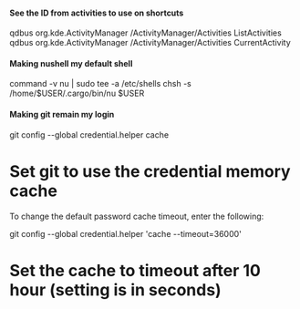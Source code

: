 #### See the ID from activities to use on shortcuts

qdbus org.kde.ActivityManager /ActivityManager/Activities ListActivities
qdbus org.kde.ActivityManager /ActivityManager/Activities CurrentActivity


#### Making nushell my default shell
command -v nu | sudo tee -a /etc/shells
chsh -s /home/$USER/.cargo/bin/nu $USER

#### Making git remain my login
git config --global credential.helper cache
# Set git to use the credential memory cache
To change the default password cache timeout, enter the following:

git config --global credential.helper 'cache --timeout=36000'
# Set the cache to timeout after 10 hour (setting is in seconds)
